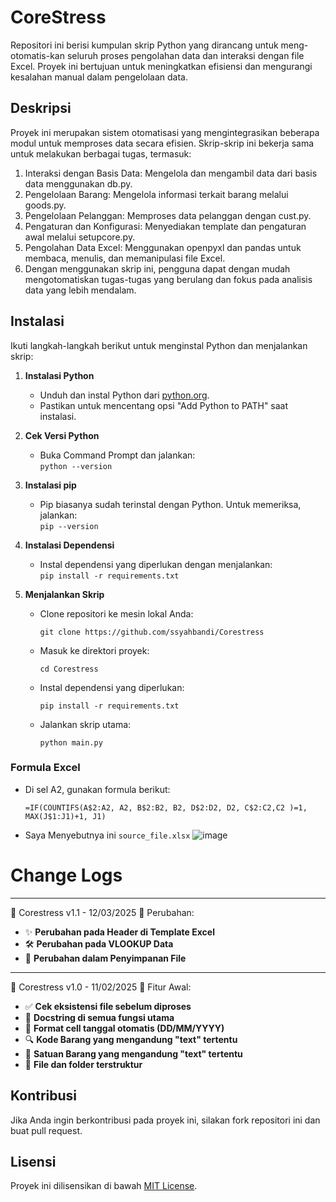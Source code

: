 # CoreStress  
 
Repositori ini berisi kumpulan skrip Python yang dirancang untuk meng-otomatis-kan seluruh proses pengolahan data dan interaksi dengan file Excel. Proyek ini bertujuan untuk meningkatkan efisiensi dan mengurangi kesalahan manual dalam pengelolaan data.

## Deskripsi

Proyek ini merupakan sistem otomatisasi yang mengintegrasikan beberapa modul untuk memproses data secara efisien. Skrip-skrip ini bekerja sama untuk melakukan berbagai tugas, termasuk:

1. Interaksi dengan Basis Data: Mengelola dan mengambil data dari basis data menggunakan db.py.
2. Pengelolaan Barang: Mengelola informasi terkait barang melalui goods.py.
3. Pengelolaan Pelanggan: Memproses data pelanggan dengan cust.py.
4. Pengaturan dan Konfigurasi: Menyediakan template dan pengaturan awal melalui setupcore.py.
5. Pengolahan Data Excel: Menggunakan openpyxl dan pandas untuk membaca, menulis, dan memanipulasi file Excel.
6. Dengan menggunakan skrip ini, pengguna dapat dengan mudah mengotomatiskan tugas-tugas yang berulang dan fokus pada analisis data yang lebih mendalam.
  
## Instalasi  
Ikuti langkah-langkah berikut untuk menginstal Python dan menjalankan skrip:  
  
1. **Instalasi Python**  
   - Unduh dan instal Python dari [python.org](https://www.python.org/downloads/).  
   - Pastikan untuk mencentang opsi "Add Python to PATH" saat instalasi.  
  
2. **Cek Versi Python**  
   - Buka Command Prompt dan jalankan:  
     ```python --version```
     
3. **Instalasi pip**  
   - Pip biasanya sudah terinstal dengan Python. Untuk memeriksa, jalankan:  
     ```pip --version```
     
4. **Instalasi Dependensi**  
   - Instal dependensi yang diperlukan dengan menjalankan:  
     ```pip install -r requirements.txt```

5. **Menjalankan Skrip**  
   - Clone repositori ke mesin lokal Anda:
     
     ```git clone https://github.com/ssyahbandi/Corestress```

   - Masuk ke direktori proyek:
     
     ```cd Corestress```

   - Instal dependensi yang diperlukan:
     
     ```pip install -r requirements.txt```

   - Jalankan skrip utama:

      ```python main.py```

### Formula Excel  
- Di sel A2, gunakan formula berikut: 

  ```=IF(COUNTIFS(A$2:A2, A2, B$2:B2, B2, D$2:D2, D2, C$2:C2,C2 )=1, MAX(J$1:J1)+1, J1)```

- Saya Menyebutnya ini ```source_file.xlsx```
    ![image](https://github.com/user-attachments/assets/28b99137-0f28-42b8-b419-6be4bc55737e)

# Change Logs

---

📌 Corestress v1.1 - 12/03/2025
🔄 Perubahan:
- ✨ **Perubahan pada Header di Template Excel**
- 🛠️ **Perubahan pada VLOOKUP Data**
- 📂 **Perubahan dalam Penyimpanan File**

---

📌 Corestress v1.0 - 11/02/2025
🔄 Fitur Awal:
- ✅ **Cek eksistensi file sebelum diproses**
- 📝 **Docstring di semua fungsi utama**
- 📅 **Format cell tanggal otomatis (DD/MM/YYYY)**
- 🔍 **Kode Barang yang mengandung "text" tertentu**
- 📏 **Satuan Barang yang mengandung "text" tertentu**
- 📂 **File dan folder terstruktur**
  
## Kontribusi  
Jika Anda ingin berkontribusi pada proyek ini, silakan fork repositori ini dan buat pull request.  
  
## Lisensi  
Proyek ini dilisensikan di bawah [MIT License](LICENSE).  
